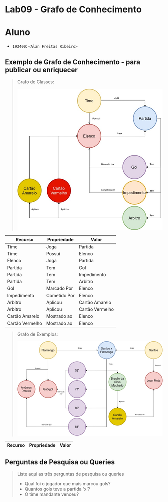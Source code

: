 # Lab09 - Grafo de Conhecimento

# Aluno
* `193400`: `<Alan Freitas Ribeiro>`

## Exemplo de Grafo de Conhecimento - para publicar ou enriquecer
>
> Grafo de Classes:
> 
> ![Modelo Lógico de Grafos](images/lab09classes.jpg)

| Recurso | Propriedade | Valor |
| --- | --- | --- |
| Time | Joga | Partida |
| Time | Possui | Elenco |
| Elenco | Joga | Partida |
| Partida | Tem | Gol |
| Partida | Tem | Impedimento |
| Partida | Tem | Arbitro |
| Gol | Marcado Por | Elenco |
| Impedimento | Cometido Por | Elenco |
| Arbitro | Aplicou | Cartão Amarelo |
| Arbitro | Aplicou | Cartão Vermelho |
| Cartão Amarelo | Mostrado ao | Elenco |
| Cartão Vermelho | Mostrado ao | Elenco |

> Grafo de Exemplos:
> 
> ![Modelo Lógico de Grafos](images/lab09exemplo.jpg)

| Recurso | Propriedade | Valor |
| --- | --- | --- |

## Perguntas de Pesquisa ou Queries

> Liste aqui as três perguntas de pesquisa ou queries
> * Qual foi o jogador que mais marcou gols?
> * Quantos gols teve a partida 'x'?
> * O time mandante venceu?
